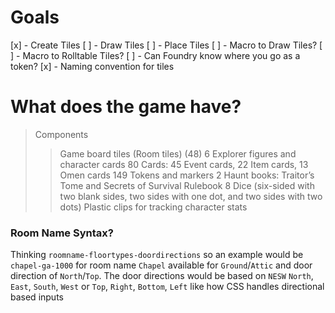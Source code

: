 # Goals

[x] - Create Tiles
[ ] - Draw Tiles
[ ] - Place Tiles
[ ] - Macro to Draw Tiles?
[ ] - Macro to Rolltable Tiles?
[ ] - Can Foundry know where you go as a token?
[x] - Naming convention for tiles

# What does the game have?

> Components
>> Game board tiles (Room tiles) (48)
6 Explorer figures and character cards
80 Cards: 45 Event cards, 22 Item cards, 13 Omen cards
149 Tokens and markers
2 Haunt books: Traitor’s Tome and Secrets of Survival
Rulebook
8 Dice (six-sided with two blank sides, two sides with one dot, and two sides with two dots)
Plastic clips for tracking character stats

### Room Name Syntax?

Thinking `roomname-floortypes-doordirections` so an example would be `chapel-ga-1000` for room name `Chapel` available for `Ground`/`Attic` and door direction of `North`/`Top`. The door directions would be based on `NESW` `North`, `East`, `South`, `West` or `Top`, `Right`, `Bottom`, `Left` like how CSS handles directional based inputs

## 